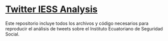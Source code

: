 # [Twitter IESS Analysis](https://elquantificador.org/post/salud/2022-09-08-twitter-iess-analysis/)

Este repositorio incluye todos los archivos y código necesarios para reproducir el análisis de tweets sobre el Instituto Ecuatoriano de Seguridad Social.

